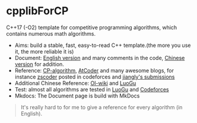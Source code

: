 # cpplibForCP

C++17 (-O2) template for competitive programming algorithms, which contains numerous math algorithms.

- Aims: build a stable, fast, easy-to-read C++ template.(the more you use it, the more reliable it is)
- Document: [English version](https://izlyforever.github.io/cpplibforCP/index) and many comments in the code, [Chinese version](https://izlyforever.github.io/cpplibforCP/cn) for addition.
- Reference: [CP-algorithm](https://cp-algorithms.com/), [AtCoder](https://github.com/atcoder/ac-library) and many awesome blogs, for instance [zscoder](https://codeforces.com/profile/zscoder) posted in codeforces and [jiangly's submissions](https://codeforces.com/submissions/jiangly)
- Additional Chinese Reference: [OI-wiki](https://oi-wiki.org/) and [LuoGu](https://www.luogu.com.cn/)
- Test: almost all algorithms are tested in [LuoGu](https://www.luogu.com.cn/) and [Codeforces](https://codeforces.com/)
- Mkdocs: The Document page is build with MkDocs

> It's really hard to for me to give a reference for every algorithm (in English).
